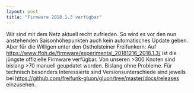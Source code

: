 ```yaml
---
layout: post
title: "Firmware 2018.1.3 verfügbar"
---
```

Wir sind mit dem Netz aktuell recht zufrieden. So wird es vor den nun anstehenden Saisonhöhepunkten auch kein automatisches Update geben. Aber für die Willigen unter den Ostholsteiner Freifunkern: Auf https://www.ffoh.de/firmware/experimental_20181216_2018.1.3/ ist die jüngste offizielle Firmware verfügbar.
Von unseren >300 Knoten sind bislang >70 manuell geupdatet worden. Bislang ohne Probleme. Für technisch besonders Interessierte sind Versionsunterschiede sind jeweils bei https://github.com/freifunk-gluon/gluon/tree/master/docs/releases einzusehen.
